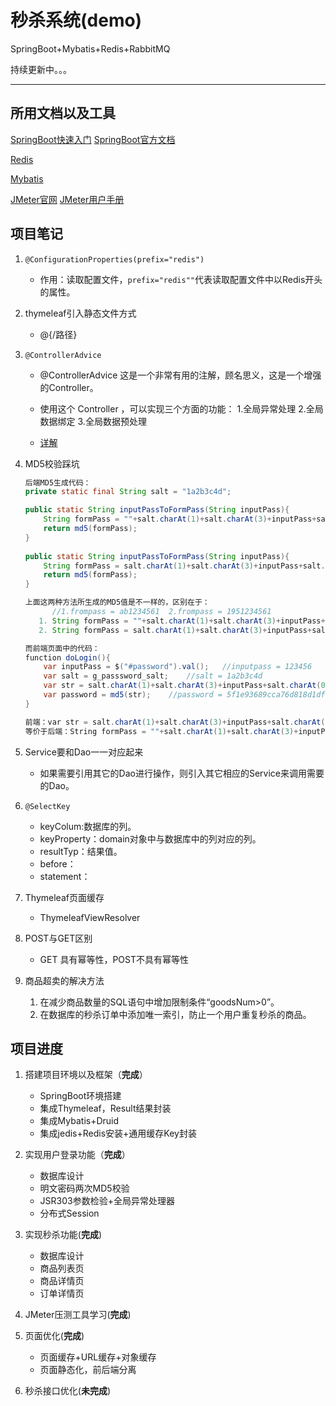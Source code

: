 # 秒杀系统(demo)
SpringBoot+Mybatis+Redis+RabbitMQ

持续更新中。。。

---


## 所用文档以及工具

[SpringBoot快速入门](https://spring.io/projects/spring-boot)
[SpringBoot官方文档](https://docs.spring.io/spring-boot/docs/1.5.6.RELEASE/reference/htmlsingle/)

[Redis](https://redis.io/)

[Mybatis](http://mybatis.org/spring-boot-starter/mybatis-spring-boot-autoconfigure/)

[JMeter官网](https://jmeter.apache.org/)
[JMeter用户手册](https://jmeter.apache.org/usermanual/index.html)

## 项目笔记
1. `@ConfigurationProperties(prefix="redis")`
    - 作用：读取配置文件，`prefix="redis""`代表读取配置文件中以Redis开头的属性。

2. thymeleaf引入静态文件方式
    - @{/路径}

3. `@ControllerAdvice`
    - @ControllerAdvice 这是一个非常有用的注解，顾名思义，这是一个增强的Controller。
    - 使用这个 Controller ，可以实现三个方面的功能：
      1.全局异常处理 2.全局数据绑定 3.全局数据预处理
    
    - [详解](https://www.cnblogs.com/lenve/p/10748453.html)

4. MD5校验踩坑
    ```java
    后端MD5生成代码：
    private static final String salt = "1a2b3c4d";
    
    public static String inputPassToFormPass(String inputPass){
        String formPass = ""+salt.charAt(1)+salt.charAt(3)+inputPass+salt.charAt(0);
        return md5(formPass);
    }
     
    public static String inputPassToFormPass(String inputPass){
        String formPass = salt.charAt(1)+salt.charAt(3)+inputPass+salt.charAt(0);
        return md5(formPass);
    }
    
    上面这两种方法所生成的MD5值是不一样的，区别在于：
          //1.frompass = ab1234561  2.frompass = 1951234561
       1. String formPass = ""+salt.charAt(1)+salt.charAt(3)+inputPass+salt.charAt(0);
       2. String formPass = salt.charAt(1)+salt.charAt(3)+inputPass+salt.charAt(0);
    
    而前端页面中的代码：
    function doLogin(){
    	var inputPass = $("#password").val();   //inputpass = 123456
    	var salt = g_passsword_salt;	//salt = 1a2b3c4d
    	var str = salt.charAt(1)+salt.charAt(3)+inputPass+salt.charAt(0);
    	var password = md5(str);	//password = 5f1e93689cca76d818d1df7994a7bd0c
    }
   
   前端：var str = salt.charAt(1)+salt.charAt(3)+inputPass+salt.charAt(0);
   等价于后端：String formPass = ""+salt.charAt(1)+salt.charAt(3)+inputPass+salt.charAt(0);
   
    ```
    
5. Service要和Dao一一对应起来
   - 如果需要引用其它的Dao进行操作，则引入其它相应的Service来调用需要的Dao。

6. `@SelectKey`
   - keyColum:数据库的列。
   - keyProperty：domain对象中与数据库中的列对应的列。
   - resultTyp：结果值。
   - before：
   - statement：
   
7. Thymeleaf页面缓存
   - ThymeleafViewResolver
   
8. POST与GET区别
   - GET 具有幂等性，POST不具有幂等性
   
9. 商品超卖的解决方法
   1. 在减少商品数量的SQL语句中增加限制条件“goodsNum>0”。
   2. 在数据库的秒杀订单中添加唯一索引，防止一个用户重复秒杀的商品。

   
## 项目进度
1. 搭建项目环境以及框架（**完成**）
   - SpringBoot环境搭建
   - 集成Thymeleaf，Result结果封装
   - 集成Mybatis+Druid
   - 集成jedis+Redis安装+通用缓存Key封装
   
2. 实现用户登录功能（**完成**）
   - 数据库设计
   - 明文密码两次MD5校验
   - JSR303参数检验+全局异常处理器
   - 分布式Session
   
3. 实现秒杀功能(**完成**)
   - 数据库设计
   - 商品列表页
   - 商品详情页
   - 订单详情页

4. JMeter压测工具学习(**完成**)

5. 页面优化(**完成**)
   - 页面缓存+URL缓存+对象缓存
   - 页面静态化，前后端分离

6. 秒杀接口优化(**未完成**)


